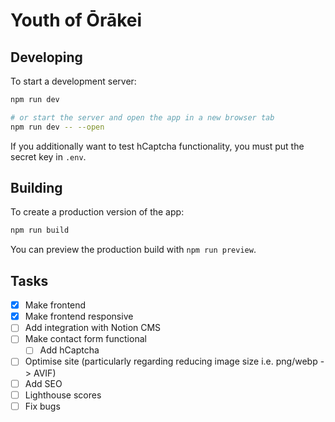 # Youth of Ōrākei

## Developing

To start a development server:

```bash
npm run dev

# or start the server and open the app in a new browser tab
npm run dev -- --open
```

If you additionally want to test hCaptcha functionality, you must put the secret key in `.env`.

## Building

To create a production version of the app:

```bash
npm run build
```

You can preview the production build with `npm run preview`.

## Tasks
- [x] Make frontend
- [x] Make frontend responsive
- [ ] Add integration with Notion CMS
- [ ] Make contact form functional
    - [ ] Add hCaptcha
- [ ] Optimise site (particularly regarding reducing image size i.e. png/webp -> AVIF)
- [ ] Add SEO
- [ ] Lighthouse scores
- [ ] Fix bugs
